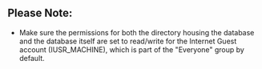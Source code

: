 Please Note:
-------------

- Make sure the permissions for both the directory housing the database and the database itself are set to read/write for the Internet Guest account (IUSR_MACHINE), which is part of the "Everyone" group by default.